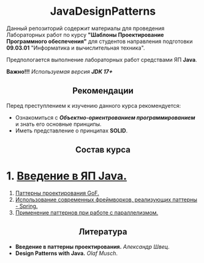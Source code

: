 <h1 align="center">
   JavaDesignPatterns
</h1>

Данный репозиторий содержит материалы для проведения Лабораторных работ по курсу **"Шаблоны Проектирование Программного
обеспечения"** для студентов направления подготовки **09.03.01** "Информатика и вычислительная техника".

Предпологается выполнение лабораторных работ средствами ЯП **Java**.

**Важно!!!** *Используемая версия **JDK 17+*** 

<h2 align="center">
   Рекомендации
</h2>

Перед преступлением к изучению данного курса рекомендуется:

- Ознакомиться с ***Объектно-ориентрованием программированием*** и знать его основные принципы.
- Иметь представление о принципах **SOLID**.

<h2 align="center">
   Состав курса
</h2>

# 1. [Введение в ЯП Java.](https://github.com/evilpeopletyranny/JavaDesignPatterns/blob/main/src/introduction)
1. [Паттерны проектирования GoF.](https://github.com/evilpeopletyranny/JavaDesignPatterns/blob/main/patterns/src)
2. [Использование современных фреймворков, реализующих паттерны - Spring.](https://github.com/evilpeopletyranny/JavaDesignPatterns/blob/main/spring/src)
4. [Применение паттернов при работе с параллелизмом.](https://github.com/evilpeopletyranny/JavaDesignPatterns/blob/main/concurrency/src)

<h2 align="center">
   Литература
</h2>

- **Введение в паттерны проектирования.** *Александр Швец*.
- **Design Patterns with Java.** *Olaf Musch*.
